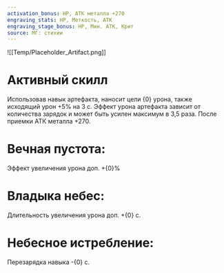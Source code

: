 ```yaml
---
activation_bonus: HP, АТК металла +270
engraving_stats: HP, Меткость, АТК
engraving_stage_bonus: HP, Мин. АТК, Крит
source: МГ: стихии
---
```

![[Temp/Placeholder_Artifact.png]]
# Активный скилл
Использовав навык артефакта, наносит цели {0} урона, также исходящий урон +5% на 3 с.
Эффект урона артефакта зависит от количества зарядок и может быть усилен максимум в 3,5 раза.
После приемки АТК металла +270.

# Вечная пустота: 
Эффект увеличения урона доп. +{0}%
# Владыка небес: 
Длительность увеличения урона доп. +{0} с.
# Небесное истребление: 
Перезарядка навыка -{0} с.
